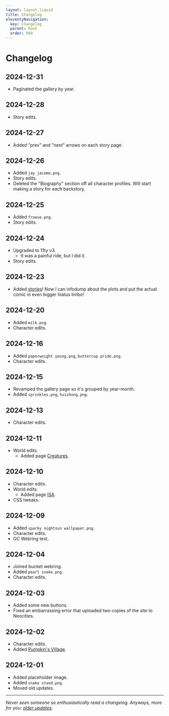 ```yaml
---
layout: layout.liquid
title: Changelog
eleventyNavigation:
  key: Changelog
  parent: Root
  order: 999
---
```


# Changelog

## 2024-12-31

- Paginated the gallery by year.

## 2024-12-28

- Story edits.

## 2024-12-27

- Added "prev" and "next" arrows on each story page.

## 2024-12-26

- Added `jay jacome.png`.
- Story edits.
- Deleted the "Biography" section off all character profiles. Will start making a story for each backstory.

## 2024-12-25

- Added `froese.png`.
- Story edits.

## 2024-12-24

- Upgraded to 11ty v3.
  - It was a painful ride, but I did it.
- Story edits.

## 2024-12-23

- Added [stories](/stories/)! Now I can infodump about the plots and put the actual comic in even bigger hiatus limbo!

## 2024-12-20

- Added `milk.png`.
- Character edits.

## 2024-12-16

- Added `paperweight young.png`, `buttercup pride.png`.
- Character edits.

## 2024-12-15

- Revamped the gallery page so it's grouped by year-month.
- Added `sprinkles.png`, `huizhong.png`.

## 2024-12-13

- Character edits.

## 2024-12-11

- World edits.
  - Added page [Creatures](/world/creatures/).

## 2024-12-10

- Character edits.
- World edits.
  - Added page [ISA](/world/isa/).
- CSS tweaks.

## 2024-12-09

- Added `sparky nightsun wallpaper.png`.
- Character edits.
- OC Webring test.

## 2024-12-04

- Joined bucket webring.
- Added `pearl snake.png`.
- Character edits.

## 2024-12-03

- Added some new buttons.
- Fixed an embarrassing error that uploaded two copies of the site to Neocities.

## 2024-12-02

- Character edits.
- Added [Pumpkin's Village](/world/westavia/pumpkins-village/).

## 2024-12-01

- Added placeholder image.
- Added `snake stand.png`.
- Moved old updates.

---

*Never seen someone so enthusiastically read a changelog. Anyways, more for you: [older updates](old/).*
